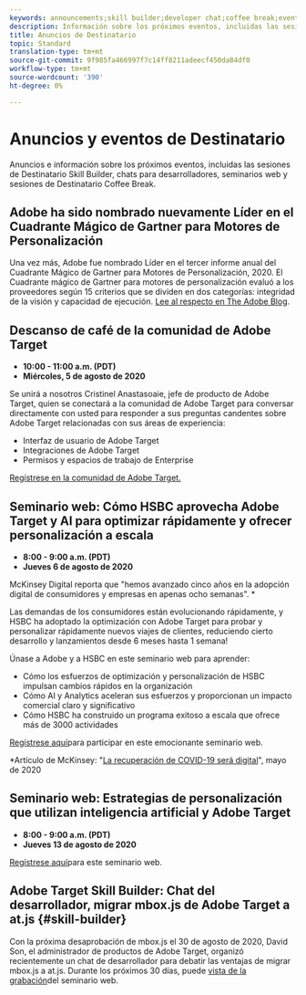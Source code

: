 ```yaml
---
keywords: announcements;skill builder;developer chat;coffee break;events
description: Información sobre los próximos eventos, incluidas las sesiones de Destinatario Skill Builder, charlas para desarrolladores, seminarios web y sesiones de Destinatario Coffee Break.
title: Anuncios de Destinatario
topic: Standard
translation-type: tm+mt
source-git-commit: 9f985fa466997f7c14ff8211adeecf450da84df0
workflow-type: tm+mt
source-wordcount: '390'
ht-degree: 0%

---
```



# Anuncios y eventos de Destinatario

Anuncios e información sobre los próximos eventos, incluidas las sesiones de Destinatario Skill Builder, chats para desarrolladores, seminarios web y sesiones de Destinatario Coffee Break.

## Adobe ha sido nombrado nuevamente Líder en el Cuadrante Mágico de Gartner para Motores de Personalización

Una vez más, Adobe fue nombrado Líder en el tercer informe anual del Cuadrante Mágico de Gartner para Motores de Personalización, 2020. El Cuadrante mágico de Gartner para motores de personalización evaluó a los proveedores según 15 criterios que se dividen en dos categorías: integridad de la visión y capacidad de ejecución. [Lee al respecto en The Adobe Blog](https://theblog.adobe.com/adobe-again-named-leader-in-gartner-magic-quadrant-for-personalization-engines/).

## Descanso de café de la comunidad de Adobe Target

* **10:00 - 11:00 a.m. (PDT)**
* **Miércoles, 5 de agosto de 2020**

Se unirá a nosotros Cristinel Anastasoaie, jefe de producto de Adobe Target, quien se conectará a la comunidad de Adobe Target para conversar directamente con usted para responder a sus preguntas candentes sobre Adobe Target relacionadas con sus áreas de experiencia:

* Interfaz de usuario de Adobe Target
* Integraciones de Adobe Target
* Permisos y espacios de trabajo de Enterprise

[Regístrese en la comunidad de Adobe Target.](https://adobe-target-community-coffee-breaks.experienceleague.adobeevents.com/)

## Seminario web: Cómo HSBC aprovecha Adobe Target y AI para optimizar rápidamente y ofrecer personalización a escala

* **8:00 - 9:00 a.m. (PDT)**
* **Jueves 6 de agosto de 2020**

McKinsey Digital reporta que &quot;hemos avanzado cinco años en la adopción digital de consumidores y empresas en apenas ocho semanas&quot;. *

Las demandas de los consumidores están evolucionando rápidamente, y HSBC ha adoptado la optimización con Adobe Target para probar y personalizar rápidamente nuevos viajes de clientes, reduciendo cierto desarrollo y lanzamientos desde 6 meses hasta 1 semana!

Únase a Adobe y a HSBC en este seminario web para aprender:

* Cómo los esfuerzos de optimización y personalización de HSBC impulsan cambios rápidos en la organización
* Cómo AI y Analytics aceleran sus esfuerzos y proporcionan un impacto comercial claro y significativo
* Cómo HSBC ha construido un programa exitoso a escala que ofrece más de 3000 actividades

[Regístrese aquí](https://hsbc-targetai.experienceleague.adobeevents.com/)para participar en este emocionante seminario web.

*Artículo de McKinsey: &quot;[La recuperación de COVID-19 será digital](https://www.mckinsey.com/business-functions/mckinsey-digital/our-insights/the-covid-19-recovery-will-be-digital-a-plan-for-the-first-90-days#)&quot;, mayo de 2020

## Seminario web: Estrategias de personalización que utilizan inteligencia artificial y Adobe Target

* **8:00 - 9:00 a.m. (PDT)**
* **Jueves 13 de agosto de 2020**

[Regístrese aquí](https://atskillbuilder-maxpersonalization.experienceleague.adobeevents.com/)para este seminario web.

## Adobe Target Skill Builder: Chat del desarrollador, migrar mbox.js de Adobe Target a at.js {#skill-builder}

Con la próxima desaprobación de mbox.js el 30 de agosto de 2020, David Son, el administrador de productos de Adobe Target, organizó recientemente un chat de desarrollador para debatir las ventajas de migrar mbox.js a at.js. Durante los próximos 30 días, puede [vista de la grabación](https://seminars.adobeconnect.com/ptdo6mfo6qn6/?proto=true)del seminario web.